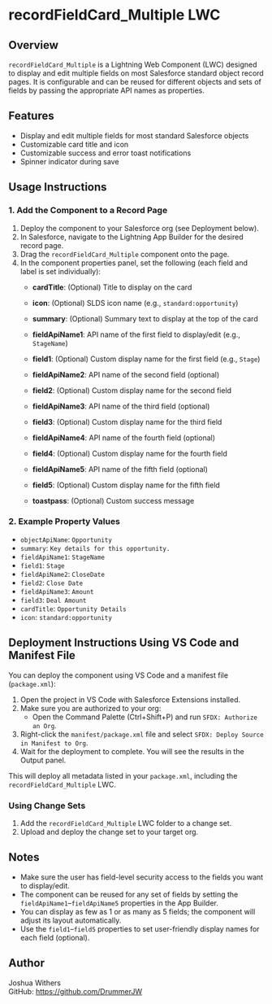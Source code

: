 
# recordFieldCard_Multiple LWC

## Overview
`recordFieldCard_Multiple` is a Lightning Web Component (LWC) designed to display and edit multiple fields on most Salesforce standard object record pages. It is configurable and can be reused for different objects and sets of fields by passing the appropriate API names as properties.

## Features
- Display and edit multiple fields for most standard Salesforce objects
- Customizable card title and icon
- Customizable success and error toast notifications
- Spinner indicator during save

## Usage Instructions

### 1. Add the Component to a Record Page
1. Deploy the component to your Salesforce org (see Deployment below).
2. In Salesforce, navigate to the Lightning App Builder for the desired record page.
3. Drag the `recordFieldCard_Multiple` component onto the page.
4. In the component properties panel, set the following (each field and label is set individually):
	- **cardTitle**: (Optional) Title to display on the card
	- **icon**: (Optional) SLDS icon name (e.g., `standard:opportunity`)
    - **summary**: (Optional) Summary text to display at the top of the card
	- **fieldApiName1**: API name of the first field to display/edit (e.g., `StageName`)
	- **field1**: (Optional) Custom display name for the first field (e.g., `Stage`)
	- **fieldApiName2**: API name of the second field (optional)
	- **field2**: (Optional) Custom display name for the second field
	- **fieldApiName3**: API name of the third field (optional)
	- **field3**: (Optional) Custom display name for the third field
	- **fieldApiName4**: API name of the fourth field (optional)
	- **field4**: (Optional) Custom display name for the fourth field
	- **fieldApiName5**: API name of the fifth field (optional)
	- **field5**: (Optional) Custom display name for the fifth field

	- **toastpass**: (Optional) Custom success message


### 2. Example Property Values
- `objectApiName`: `Opportunity`
- `summary`: `Key details for this opportunity.`
- `fieldApiName1`: `StageName`
- `field1`: `Stage`
- `fieldApiName2`: `CloseDate`
- `field2`: `Close Date`
- `fieldApiName3`: `Amount`
- `field3`: `Deal Amount`
- `cardTitle`: `Opportunity Details`
- `icon`: `standard:opportunity`


## Deployment Instructions Using VS Code and Manifest File

You can deploy the component using VS Code and a manifest file (`package.xml`):

1. Open the project in VS Code with Salesforce Extensions installed.
2. Make sure you are authorized to your org:
	- Open the Command Palette (Ctrl+Shift+P) and run `SFDX: Authorize an Org`.
3. Right-click the `manifest/package.xml` file and select `SFDX: Deploy Source in Manifest to Org`.
4. Wait for the deployment to complete. You will see the results in the Output panel.

This will deploy all metadata listed in your `package.xml`, including the `recordFieldCard_Multiple` LWC.



### Using Change Sets
1. Add the `recordFieldCard_Multiple` LWC folder to a change set.
2. Upload and deploy the change set to your target org.



## Notes
- Make sure the user has field-level security access to the fields you want to display/edit.
- The component can be reused for any set of fields by setting the `fieldApiName1`–`fieldApiName5` properties in the App Builder.
- You can display as few as 1 or as many as 5 fields; the component will adjust its layout automatically.
- Use the `field1`–`field5` properties to set user-friendly display names for each field (optional).

## Author
Joshua Withers  
GitHub: https://github.com/DrummerJW
